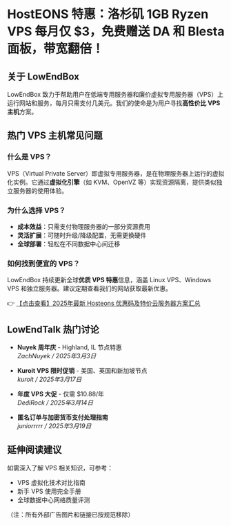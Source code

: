# HostEONS 特惠：洛杉矶 1GB Ryzen VPS 每月仅 $3，免费赠送 DA 和 Blesta 面板，带宽翻倍！

## 关于 LowEndBox

LowEndBox 致力于帮助用户在低端专用服务器和廉价虚拟专用服务器（VPS）上运行网站和服务，每月只需支付几美元。我们的使命是为用户寻找**高性价比 VPS 主机**方案。

## 热门 VPS 主机常见问题

### 什么是 VPS？

VPS（Virtual Private Server）即虚拟专用服务器，是在物理服务器上运行的虚拟化实例。它通过**虚拟化引擎**（如 KVM、OpenVZ 等）实现资源隔离，提供类似独立服务器的使用体验。

### 为什么选择 VPS？

- **成本效益**：只需支付物理服务器的一部分资源费用
- **灵活扩展**：可随时升级/降级配置，无需更换硬件
- **全球部署**：轻松在不同数据中心间迁移

### 如何找到便宜的 VPS？

LowEndBox 持续更新全球**优质 VPS 特惠**信息，涵盖 Linux VPS、Windows VPS 和独立服务器。建议定期查看我们的网站获取最新优惠。

👉 [【点击查看】2025年最新 Hosteons 优惠码及特价云服务器方案汇总](https://bit.ly/hosteons)

## LowEndTalk 热门讨论

- **Nuyek 周年庆** - Highland, IL 节点特惠  
  _ZachNuyek / 2025年3月3日_

- **Kuroit VPS 限时促销** - 美国、英国和新加坡节点  
  _kuroit / 2025年3月17日_

- **年度 VPS 大促** - 仅需 $10.88/年  
  _DediRock / 2025年3月14日_

- **匿名订单与加密货币支付处理指南**  
  _juniorrrrr / 2025年3月19日_

## 延伸阅读建议

如需深入了解 VPS 相关知识，可参考：
- VPS 虚拟化技术对比指南
- 新手 VPS 使用完全手册
- 全球数据中心网络质量评测

（注：所有外部广告图片和链接已按规范移除）